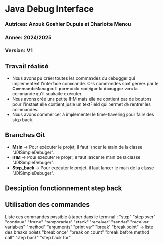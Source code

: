 # Java Debug Interface
### Autrices: Anouk Gouhier Dupuis et Charlotte Menou
### Annee: 2024/2025
### Version: V1

## Travail réalisé

* Nous avons pu créer toutes les commandes du debugger qui implementent l'interface commande.
Ces commandes sont gérées par le CommandeManager. Il permet de rediriger le debugger vers la commande qu'il souhaite exécuter.
* Nous avons créé une petite IHM mais elle ne contient pas de boutons pour l'instant elle contient juste un textField qui permet de rentrer les commandes.
* Nous avons commencer à implementer le time-traveling pour faire des step back.

## Branches Git

* **Main** -> Pour exécuter le projet, il faut lancer le main de la classe "JDISimpleDebuger".
* **IHM** -> Pour exécuter le projet, il faut lancer le main de la classe "JDISimpleDebuger".
* **Step_back** -> Pour exécuter le projet, il faut lancer le main de la classe "JDISimpleDebuger".
## Desciption fonctionnement step back 

## Utilisation des commandes 
Liste des commandes possible à taper dans le terminal :
"step"
"step over"
"continue"
"frame"
"temporaries"
"stack"
"receiver"
"sender"
"receiver variables"
"method"
"arguments"
"print var"
"break"
"break point" -> liste des breaks points
"break once"
"break on count"
"break before method call"
"step back"
"step back for"

